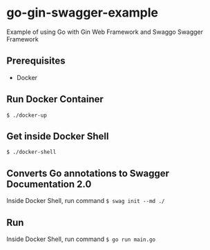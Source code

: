 # go-gin-swagger-example
Example of using Go with Gin Web Framework and Swaggo Swagger Framework
## Prerequisites
- Docker
## Run Docker Container
`$ ./docker-up`
## Get inside Docker Shell
`$ ./docker-shell` 
## Converts Go annotations to Swagger Documentation 2.0
Inside Docker Shell, run command `$ swag init --md ./`
## Run
Inside Docker Shell, run command `$ go run main.go`
